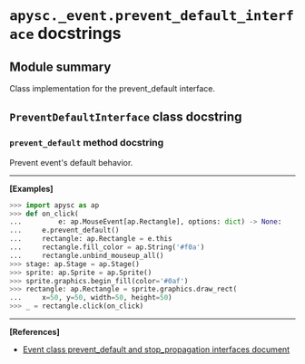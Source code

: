 # `apysc._event.prevent_default_interface` docstrings

## Module summary

Class implementation for the prevent_default interface.

## `PreventDefaultInterface` class docstring

### `prevent_default` method docstring

Prevent event's default behavior.<hr>

**[Examples]**

```py
>>> import apysc as ap
>>> def on_click(
...         e: ap.MouseEvent[ap.Rectangle], options: dict) -> None:
...     e.prevent_default()
...     rectangle: ap.Rectangle = e.this
...     rectangle.fill_color = ap.String('#f0a')
...     rectangle.unbind_mouseup_all()
>>> stage: ap.Stage = ap.Stage()
>>> sprite: ap.Sprite = ap.Sprite()
>>> sprite.graphics.begin_fill(color='#0af')
>>> rectangle: ap.Rectangle = sprite.graphics.draw_rect(
...     x=50, y=50, width=50, height=50)
>>> _ = rectangle.click(on_click)
```

<hr>

**[References]**

- [Event class prevent_default and stop_propagation interfaces document](https://simon-ritchie.github.io/apysc/en/event_prevent_default_and_stop_propagation.html)